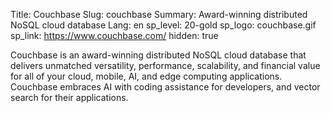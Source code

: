 Title: Couchbase
Slug: couchbase
Summary: Award-winning distributed NoSQL cloud database
Lang: en
sp_level: 20-gold
sp_logo: couchbase.gif
sp_link: https://www.couchbase.com/
hidden: true

Couchbase is an award-winning distributed NoSQL cloud database that
delivers unmatched versatility, performance, scalability, and
financial value for all of your cloud, mobile, AI, and edge computing
applications. Couchbase embraces AI with coding assistance for
developers, and vector search for their applications.
